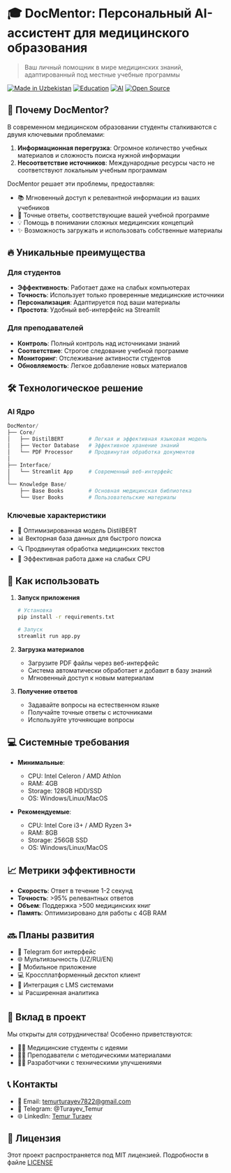 # 🎓 DocMentor: Персональный AI-ассистент для медицинского образования

> Ваш личный помощник в мире медицинских знаний, адаптированный под местные учебные программы

[![Made in Uzbekistan](https://img.shields.io/badge/Made%20in-Uzbekistan-blue.svg)](https://it-park.uz/)
[![Education](https://img.shields.io/badge/Focus-Medical%20Education-green.svg)](https://tashpmi.uz/)
[![AI](https://img.shields.io/badge/Technology-Artificial%20Intelligence-purple.svg)](https://aica.uz/)
[![Open Source](https://img.shields.io/badge/Open-Source-orange.svg)](https://github.com/TemurTurayev/DocMentor)

## 🌟 Почему DocMentor?

В современном медицинском образовании студенты сталкиваются с двумя ключевыми проблемами:
1. **Информационная перегрузка**: Огромное количество учебных материалов и сложность поиска нужной информации
2. **Несоответствие источников**: Международные ресурсы часто не соответствуют локальным учебным программам

DocMentor решает эти проблемы, предоставляя:
- 📚 Мгновенный доступ к релевантной информации из ваших учебников
- 🎯 Точные ответы, соответствующие вашей учебной программе
- 💡 Помощь в понимании сложных медицинских концепций
- ✨ Возможность загружать и использовать собственные материалы

## 🔥 Уникальные преимущества

### Для студентов
- **Эффективность**: Работает даже на слабых компьютерах
- **Точность**: Использует только проверенные медицинские источники
- **Персонализация**: Адаптируется под ваши материалы
- **Простота**: Удобный веб-интерфейс на Streamlit

### Для преподавателей
- **Контроль**: Полный контроль над источниками знаний
- **Соответствие**: Строгое следование учебной программе
- **Мониторинг**: Отслеживание активности студентов
- **Обновляемость**: Легкое добавление новых материалов

## 🛠️ Технологическое решение

### AI Ядро
```python
DocMentor/
├── Core/
│   ├── DistilBERT        # Легкая и эффективная языковая модель
│   ├── Vector Database   # Эффективное хранение знаний
│   └── PDF Processor     # Продвинутая обработка документов
│
├── Interface/
│   └── Streamlit App     # Современный веб-интерфейс
│
└── Knowledge Base/
    ├── Base Books        # Основная медицинская библиотека
    └── User Books        # Пользовательские материалы
```

### Ключевые характеристики
- 🧠 Оптимизированная модель DistilBERT
- 📊 Векторная база данных для быстрого поиска
- 🔍 Продвинутая обработка медицинских текстов
- 🚀 Эффективная работа даже на слабых CPU

## 📱 Как использовать

1. **Запуск приложения**
   ```bash
   # Установка
   pip install -r requirements.txt
   
   # Запуск
   streamlit run app.py
   ```

2. **Загрузка материалов**
   - Загрузите PDF файлы через веб-интерфейс
   - Система автоматически обработает и добавит в базу знаний
   - Мгновенный доступ к новым материалам

3. **Получение ответов**
   - Задавайте вопросы на естественном языке
   - Получайте точные ответы с источниками
   - Используйте уточняющие вопросы

## 💻 Системные требования

- **Минимальные**:
  - CPU: Intel Celeron / AMD Athlon
  - RAM: 4GB
  - Storage: 128GB HDD/SSD
  - OS: Windows/Linux/MacOS

- **Рекомендуемые**:
  - CPU: Intel Core i3+ / AMD Ryzen 3+
  - RAM: 8GB
  - Storage: 256GB SSD
  - OS: Windows/Linux/MacOS

## 📈 Метрики эффективности

- **Скорость**: Ответ в течение 1-2 секунд
- **Точность**: >95% релевантных ответов
- **Объем**: Поддержка >500 медицинских книг
- **Память**: Оптимизировано для работы с 4GB RAM

## 🔜 Планы развития

- 🤖 Telegram бот интерфейс
- 🌐 Мультиязычность (UZ/RU/EN)
- 📱 Мобильное приложение
- 💻 Кроссплатформенный десктоп клиент
- 🤝 Интеграция с LMS системами
- 📊 Расширенная аналитика

## 🤝 Вклад в проект

Мы открыты для сотрудничества! Особенно приветствуются:
- 👨‍⚕️ Медицинские студенты с идеями
- 👩‍🏫 Преподаватели с методическими материалами
- 👨‍💻 Разработчики с техническими улучшениями

## 📞 Контакты

- 📧 Email: temurturayev7822@gmail.com
- 📱 Telegram: @Turayev_Temur
- 🌐 LinkedIn: [Temur Turaev](https://linkedin.com/in/temur-turaev-389bab27b/)

## 📜 Лицензия

Этот проект распространяется под MIT лицензией. Подробности в файле [LICENSE](LICENSE)